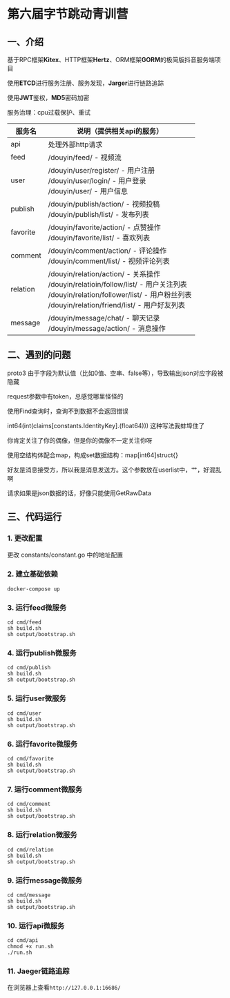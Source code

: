 # 第六届字节跳动青训营

## 一、介绍

基于RPC框架**Kitex**、HTTP框架**Hertz**、ORM框架**GORM**的极简版抖音服务端项目

使用**ETCD**进行服务注册、服务发现，**Jarger**进行链路追踪

使用**JWT**鉴权，**MD5**密码加密

服务治理：cpu过载保护、重试

| 服务名      | 说明（提供相关api的服务）                                                                                                                                                            | 
|----------|---------------------------------------------------------------------------------------------------------------------------------------------------------------------------|
| api      | 处理外部http请求                                                                                                                                                                |
| feed     | /douyin/feed/ - 视频流                                                                                                                                                       |
| user     | /douyin/user/register/ - 用户注册 <br/> /douyin/user/login/ - 用户登录 <br/> /douyin/user/ - 用户信息                                                                                 |
| publish  | /douyin/publish/action/ - 视频投稿 <br/> /douyin/publish/list/ - 发布列表                                                                                                         |
| favorite | /douyin/favorite/action/ - 点赞操作 <br/>   /douyin/favorite/list/ - 喜欢列表                                                                                                     | 
| comment  | /douyin/comment/action/ - 评论操作 <br/> /douyin/comment/list/ - 视频评论列表                                                                                                       |
| relation | /douyin/relation/action/ - 关系操作 <br/> /douyin/relatioin/follow/list/ - 用户关注列表 <br/> /douyin/relation/follower/list/ - 用户粉丝列表 <br/> /douyin/relation/friend/list/ - 用户好友列表 |
| message  | /douyin/message/chat/ - 聊天记录 <br/> /douyin/message/action/ - 消息操作                                                                                                         |

## 二、遇到的问题

proto3 由于字段为默认值（比如0值、空串、false等），导致输出json对应字段被隐藏

request参数中有token，总感觉哪里怪怪的

使用Find查询时，查询不到数据不会返回错误

int64(int(claims[constants.IdentityKey].(float64)))  这种写法我蚌埠住了

你肯定关注了你的偶像，但是你的偶像不一定关注你呀

使用空结构体配合map，构成set数据结构：map[int64]struct{}

好友是消息接受方，所以我是消息发送方。这个参数放在userlist中，艹，好混乱啊

请求如果是json数据的话，好像只能使用GetRawData

## 三、代码运行

### 1. 更改配置

更改 constants/constant.go 中的地址配置

### 2. 建立基础依赖

```shell
docker-compose up
```

### 3. 运行feed微服务

```shell
cd cmd/feed
sh build.sh
sh output/bootstrap.sh
```

### 4. 运行publish微服务

```shell
cd cmd/publish
sh build.sh
sh output/bootstrap.sh
```

### 5. 运行user微服务

```shell
cd cmd/user
sh build.sh
sh output/bootstrap.sh
```

### 6. 运行favorite微服务

```shell
cd cmd/favorite
sh build.sh
sh output/bootstrap.sh
```

### 7. 运行comment微服务

```shell
cd cmd/comment
sh build.sh
sh output/bootstrap.sh
```

### 8. 运行relation微服务

```shell
cd cmd/relation
sh build.sh
sh output/bootstrap.sh
```

### 9. 运行message微服务

```shell
cd cmd/message
sh build.sh
sh output/bootstrap.sh
```

### 10. 运行api微服务

```shell
cd cmd/api
chmod +x run.sh
./run.sh
```

### 11. Jaeger链路追踪

在浏览器上查看`http://127.0.0.1:16686/`

